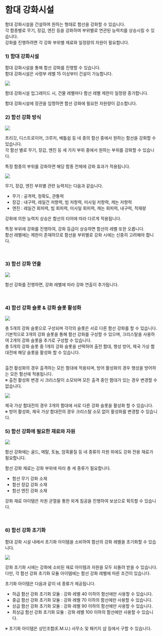 # 함대 강화시설

함대 강화시설을 건설하여 원하는 형태로 함선을 강화할 수 있습니다.<br>
각 함종별로 무기, 장갑, 엔진 등을 강화하여 부위별로 연관된 능력치를 상승시킬 수 있습니다.<br>
강화를 진행하려면 각 강화 부위별 재료와 일정량의 자원이 필요합니다.
<br>

### 1) 함대 강화시설

함대 강화시설을 통해 함선 강화를 진행할 수 있습니다.<br>
함대 강화시설은 사령부 레벨 15 이상부터 건설이 가능합니다.

![](http://d3bbxo4nelobc3.cloudfront.net/html/img/help/108_01.jpg)

함대 강화시설 업그레이드 시, 건물 레벨마다 함선 레벨 제한이 일정량 증가합니다.

함대 강화시설에 장관을 임명하면 함선 강화에 필요한 자원량이 감소합니다.
<br>

### 2) 함선 강화 방식

![](http://d3bbxo4nelobc3.cloudfront.net/html/img/help/108_02.jpg)

프리깃, 디스트로이어, 크루저, 배틀쉽 등 네 종의 함선 중에서 원하는 함선을 강화할 수 있습니다.<br>
각 함선 별로 무기, 장갑, 엔진 등 세 가지 부위 중에서 원하는 부위를 강화할 수 있습니다.

특정 함종의 부위를 강화하면 해당 함종 전체에 강화 효과가 적용됩니다.

![](http://d3bbxo4nelobc3.cloudfront.net/html/img/help/108_03.jpg)

무기, 장갑, 엔진 부위별 관련 능력치는 다음과 같습니다.<br>
- 무기 : 공격력, 정확도, 관통력
- 장갑 : 내구력, 레일건 저항력, 빔 저항력, 미사일 저항력, 캐논 저항력
- 엔진 : 레일건 회피력, 빔 회피력, 미사일 회피력, 캐논 회피력, 내구력, 적재량

강화에 의한 능력치 상승은 함선의 티어에 따라 다르게 적용됩니다.

특정 부위에 강화를 진행하여, 강화 등급이 상승하면 함선의 레벨 또한 오릅니다.<br>
함선 레벨에는 제한이 존재하므로 함선을 부위별로 강화 시에는 신중히 고려해야 합니다.

<br>

### 3) 함선 강화 연출

![](http://d3bbxo4nelobc3.cloudfront.net/html/img/help/108_08.jpg)

함선 강화를 진행하면, 강화 레벨에 따라 강화 연출이 추가됩니다.

<br>

### 4) 함선 강화 슬롯 & 강화 슬롯 활성화

![](http://d3bbxo4nelobc3.cloudfront.net/html/img/help/108_06.jpg)

총 5개의 강화 슬롯으로 구성되며 각각의 슬롯은 서로 다른 함선 강화를 할 수 있습니다.<br>
기본적으로 3개의 강화 슬롯을 통해 함선 강화를 구성할 수 있으며, 크리스탈을 사용하여 2개의 강화 슬롯을 추가로 구성할 수 있습니다.<br>
총 5개의 강화 슬롯 중 1개의 강화 슬롯을 선택하여 출전 함대, 행성 방어, 제국 가상 함대전에 해당 슬롯을 활성화 할 수 있습니다.<br><br>

출전 활성화의 경우 출격하는 모든 함대에 적용되며, 방어 활성화의 경우 행성을 방어하는 모든 함선에 적용됩니다.<br>
※ 출전 활성화 변경 시 크리스탈이 소모되며 모든 출격 중인 함대가 있는 경우 변경할 수 없습니다.<br>

![](http://d3bbxo4nelobc3.cloudfront.net/html/img/help/108_07.jpg)

제국 가상 함대전의 경우 3개의 함대에 서로 다른 강화 슬롯을 활성화 할 수 있습니다.<br>
※ 방어 활성화, 제국 가상 함대전의 경우 크리스탈 소모 없이 활성화를 변경할 수 있습니다.<br>

### 5) 함선 강화에 필요한 재료와 자원

![](http://d3bbxo4nelobc3.cloudfront.net/html/img/help/108_04.jpg)

함선 강화에는 골드, 메탈, 토늄, 암흑물질 등 네 종류의 자원 외에도 강화 전용 재료가 필요합니다.

함선 강화 재료는 강화 부위에 따라 총 세 종류가 필요합니다.
- 함선 무기 강화 소재
- 함선 장갑 강화 소재
- 함선 엔진 강화 소재

강화 재료 아이템은 차원 균열을 통한 외계 침공을 진행하여 보상으로 획득할 수 있습니다.

<br>

### 6) 함선 강화 초기화

함대 강화 시설 내에서 초기화 아이템을 소비하여 함선의 강화 레벨을 초기화할 수 있습니다.

![](http://d3bbxo4nelobc3.cloudfront.net/html/img/help/108_05_fix.jpg)

강화 초기화 시에는 강화에 소비된 재료 아이템과 자원을 모두 되돌려 받을 수 있습니다.<br>
다만, 각 함선 강화 초기화 모듈 아이템에는 함선 강화 레벨에 따른 조건이 있습니다.

초기화 아이템은 다음과 같이 네 종류가 제공됩니다.<br>
- 하급 함선 강화 초기화 모듈 : 강화 레벨 40 이하의 함선에만 사용할 수 있습니다.
- 중급 함선 강화 초기화 모듈 : 강화 레벨 70 이하의 함선에만 사용할 수 있습니다.
- 상급 함선 강화 초기화 모듈 : 강화 레벨 90 이하의 함선에만 사용할 수 있습니다.
- 최상급 함선 강화 초기화 모듈 : 강화 레벨 100 이하의 함선에만 사용할 수 있습니다.

※ 초기화 아이템은 상인조합(E.M.U.) 사무소 및 패키지 샵 등에서 구할 수 있습니다.
